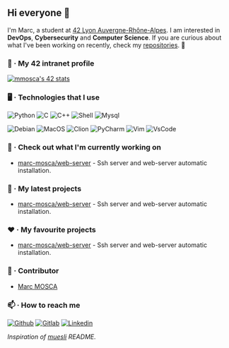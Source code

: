 ## Hi everyone 👋

I'm Marc, a student at [42 Lyon Auvergne-Rhône-Alpes](https://42lyon.fr). I am interested in **DevOps**, **Cybersecurity** and **Computer Science**. If you are curious about what I've been working on recently, check my [repositories](https://github.com/marc-mosca?tab=repositories). 🙂

### 📌 · My 42 intranet profile

[![mmosca's 42 stats](https://badge42.vercel.app/api/v2/cl3lsol53000609k1o0ekv2hz/stats?cursusId=21&coalitionId=49)](https://github.com/JaeSeoKim/badge42)

### 🖥 · Technologies that I use

![Python](https://img.shields.io/badge/Python-3776AB?style=for-the-badge&logo=python&logoColor=white)
![C](https://img.shields.io/badge/C-00599C?style=for-the-badge&logo=c&logoColor=white)
![C++](https://img.shields.io/badge/C%2B%2B-00599C?style=for-the-badge&logo=c%2B%2B&logoColor=white)
![Shell](https://img.shields.io/badge/Shell_Script-121011?style=for-the-badge&logo=gnu-bash&logoColor=white)
![Mysql](https://img.shields.io/badge/MySQL-00000F?style=for-the-badge&logo=mysql&logoColor=white)

![Debian](https://img.shields.io/badge/Debian-A81D33?style=for-the-badge&logo=debian&logoColor=white)
![MacOS](https://img.shields.io/badge/mac%20os-000000?style=for-the-badge&logo=apple&logoColor=white)
![Clion](https://img.shields.io/badge/CLion-000000?style=for-the-badge&logo=clion&logoColor=white)
![PyCharm](https://img.shields.io/badge/PyCharm-000000.svg?&style=for-the-badge&logo=PyCharm&logoColor=white)
![Vim](https://img.shields.io/badge/VIM-%2311AB00.svg?&style=for-the-badge&logo=vim&logoColor=white)
![VsCode](https://img.shields.io/badge/Visual_Studio_Code-0078D4?style=for-the-badge&logo=visual%20studio%20code&logoColor=white)

### 👷 · Check out what I'm currently working on

- [marc-mosca/web-server](https://github.com/marc-mosca/web-server.git) - Ssh server and web-server automatic installation.

### 🌱 · My latest projects

- [marc-mosca/web-server](https://github.com/marc-mosca/web-server.git) - Ssh server and web-server automatic installation.

### ❤️ · My favourite projects

- [marc-mosca/web-server](https://github.com/marc-mosca/web-server.git) - Ssh server and web-server automatic installation.

### 👤 · Contributor

- [Marc MOSCA](https://github.com/marc-mosca/)

### 📫 · How to reach me

[![Github](https://img.shields.io/badge/GitHub-100000?style=for-the-badge&logo=github&logoColor=white)](https://github.com/marc-mosca)
[![Gitlab](https://img.shields.io/badge/GitLab-330F63?style=for-the-badge&logo=gitlab&logoColor=white)](https://gitlab.com/marc-mosca)
[![Linkedin](https://img.shields.io/badge/LinkedIn-0077B5?style=for-the-badge&logo=linkedin&logoColor=white)](https://fr.linkedin.com/in/marc-mosca-59b2b7204?original_referer=https%3A%2F%2Fwww.google.com%2F)

*Inspiration of [muesli](https://github.com/muesli/readme-scribe) README.*
